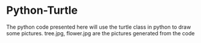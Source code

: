 # Python-Turtle
The python code presented here will use the turtle class in python to draw some pictures.
tree.jpg, flower.jpg are the pictures generated from the code
